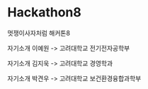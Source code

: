 # Hackathon8
멋쟁이사자처럼 해커톤8

자기소개 이예원 
-> 고려대학교 전기전자공학부 

자기소개 김지욱 
-> 고려대학교 경영학과

자기소개 박견우
-> 고려대학교 보건환경융합과학부


